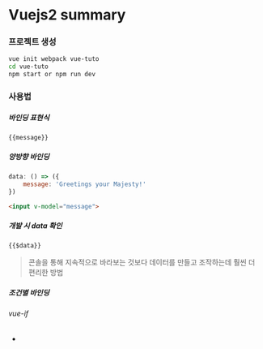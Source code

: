 # Vuejs2 summary

### 프로젝트 생성
``` bash
vue init webpack vue-tuto
cd vue-tuto
npm start or npm run dev
```

### 사용법

##### 바인딩 표현식
`{{message}}`

##### 양방향 바인딩
``` js
data: () => ({
    message: 'Greetings your Majesty!'
})
```
``` html
<input v-model="message">
```

##### 개발 시 data 확인
``` html
{{$data}}
```
> 콘솔을 통해 지속적으로 바라보는 것보다 데이터를 만들고 조작하는데 훨씬 더 편리한 방법

##### 조건별 바인딩

###### vue-if
- <template>에서 사용가능
- 렌더링 안함
- 토글 비용이 높음
- 자주 변경할 필요가 없는경우 사용

###### vue-show
- <template>에서는 사용불가
- 렌더링 함 display:none 처리
- 초기 렌더링 비용이 높음
- 매우 자주 전환해야 하는 경우 사용

###### vue-else
- vue-if 바로 아래 형제노드에 사용해야 함
- vue 2.0 부터 vue-show 와 함께 사용할 수 없음

##### 마운트
``` js
new Vue({
    el: '.container'
})
```

> 클래스로 엘리먼트를 지정할때 클래스가 1개 이상 존재하면 Vue.js는 첫번째 엘리먼트에만 마운트된다.

##### v-for
``` html
<li v-for="i in 11">
    {{ i-1 }} times 4 equals {{ (i-1) * 4 }}.
</li>
```

``` html
// 배열
<li v-for="(story, index) in stories">
    {{index}} {{ story.writer }} said "{{ story.plot }}"
</li>
```

``` html
// 객체
<li v-for="(value, key, index) in story">
    {{index}} : {{key}} : {{value}}
</li>
```

##### 이벤트 핸들링
###### 인라인 핸들링
``` html
<button v-on:click="upvotes++">
    Upvote! {{upvotes}}
</button>
```

###### 메소드 핸들링
``` html
<button v-on:click="upvote">
    Upvot1e! {{upvotes}}
</button>
```
``` js
methods: {
    upvote: function(){
    // this는 메소드 안에서 Vue인스턴스를 가리킵니다
        this.upvotes++;
    }
}
```

###### v-on 축약형 @ 사용
``` html
<button @click="upvote">
    Upvote! {{upvotes}}
</button>
```

##### 바인딩 수식어
``` html
<input v-model.number="a">
```
> a를 숫자로 파싱

##### 이벤트 수식어
1. .prevent
2. .stop
3. .capture
4. .self

``` html
<button type="submit" @click.prevent="calculate">Calculate</button>
```
> 이벤트의 기본동작 방지 (submit 되지 않음)

##### 키 수식어

``` html
<input v-model="a" @keyup.13="calculate">
```
> 이벤트 키코드가 13일 경우 호출 (13: enter)

모든 키코드를 외울 수 없기 때문에 일반적으로 사용되는 키코드의 별칭 제공

- enter
- tab
- delete
- esc
- space
- up
- down
- left
- right

``` html
<input v-model="b" @keyup.enter="calculate">
```

##### 계산된 속성
> 다른 변수의 변화에 따라 값이 바뀌는 변수

- 인라인 표현식은 편리하지만 좀더 복잡한 로직이 필요해지면 반드시 계산된 속성을 사용해야함
- 함수처럼 작동하고 객체의 속성처럼 사용 가능
- 계산된 속성의 종속되는 속성이 변경될 때마다 계산된 속성의 값은 다시 계산됨
- computed 내에 설정

``` js
computed: {
    c: function () {
        return this.a + this.b
    }
}
```

##### 필터
> 렌더링 된 결과를 리턴하는 메소드를 만들어 해결<br />
필터 로직을 자바스크립트로 옮겨 컴포넌트 전체에서 재사용하는 것을 권장

###### 기본 computed 로 구성한 필터 sample

``` js
computed: {
    famous: function() {
        return this.stories.filter(function(item){
            return item.upvotes > 25;
        });
    }
}
```

``` html
<h1>Let’s hear some famous stories! ({{famous.length}})</h1>
<li v-for="story in famous">
    {{ story.writer }} said "{{ story.plot }}" and upvoted {{ story.upvotes }} times.
</li>
```

###### 검색 필터 sample

``` js
search: function () {
    var query = this.query
    return this.stories.filter(function (story) {
      return story.plot.includes(query)
    })
}
```

``` html
<label for="query">What are you looking for?</label>        // ng-model 에 바인딩된 data를 for에서 사용 가능
<input v-model="query" class="form-control">
<li v-for="story in search">
    {{ story.writer }} said "{{ story.plot }}"
</li>
```

###### 정렬 sample (오름차순 내림차순 토글 가능)

``` js
data: () => ({
    stories: [...],
    order : -1
}),
computed: {
    orderedStories: function () {
        var order = this.order;
        return this.stories.sort(function(a, b) {
            return (a.upvotes - b.upvotes) * order;
        })
    }
}
```

``` html
<li v-for="story in orderedStories">
    {{ story.writer }} said "{{ story.plot }}" and upvoted {{ story.upvotes }} times.
</li>
<button @click="order = order * -1">Reverse Order</button>
```

##### 사용자 정의 필터
``` js
Vue.filter('snitch', function (hero) {
    return hero.secretId + ' is '
        hero.firstname + ' '
        hero.lastname + ' in real life!'
})

...

data: () => ({
    heroes: [
        { firstname: 'Bruce', lastname: 'Wayne', secretId: 'Batman'},
        { firstname: 'Clark', lastname: 'Kent', secretId: 'Superman'},
        { firstname: 'Jay', lastname: 'Garrick', secretId: 'Flash'},
        { firstname: 'Peter', lastname: 'Parker', secretId: 'Spider-Man'}
    ]
})
```

``` html
<li v-for="hero in heroes">
    {{ hero | snitch }}
</li>
```ㅈㅈㅈ

##### Lodash 활용한 정렬
``` js
// _.orderBy(collection, [iteratees=[_.identity]], [orders])
_.orderBy(kids, [’intelligence’, ’strength’], [’desc’, ’asc’])
```

##### 컴포넌트
``` html
// parent
<story v-bind:story="{plot: 'My horse is amazing.', writer: 'Mr. Weebl'}"></story>
<story v-bind:story="{plot: 'Narwhals invented Shish Kebab.', writer: 'Mr. Weebl'}"></story>
<story v-bind:story="{plot: 'The dark side of the Force is stronger.', writer: 'Darth Vader'}"></story>
```

```html
// story component
<template id='story-template'>
    <h1>{{ story.writer }} said "{{ story.plot }}"</h1>
</template>
```

``` js
Vue.component('story', {
    props: ['story'],
    template: "#story-template"
});
```
> v-bind 축약형 : 사용가능 ex) <story v-for="story in stories" :story="story"></story>

##### 사용자 정의 이벤트
- $on(event) - 이벤트 리스너
- $once(event) - 한번만 이벤트 청취
- $off(event) - 이벤트 리스너 중지
- $emit(event) - 이벤트 발생

##### 생명주기 훅
- beforeCreate: 인스턴스 초기화 후 데이터 감시 및 이벤트/감시자 설정 전
- created: 인스턴스가 생성된 직후.
- beforeMount: 마운트 시작 직전.
- mounted: 이제 막 DOM에 마운트 된 직후.
- beforeUpdate: 데이터 변경시, 가상 DOM이 다시 렌더링되고 패치되기 전
- updated: 데이터 변경 후 가상 DOM이 다시 렌더링되고 된 후
- activated: keep-alive 상태의 컴포넌트가 활성화 될 때
- deactivated: keep-alive 상태의 컴포넌트가 비활성화 될 때
- beforeDestroy: Vue 인스턴스가 파괴되기 직전
- destroyed: Vue 인스턴스가 파괴된 후

##### 자식에서 부모로 이벤트 전달
######자식 컴포넌트
``` js
Vue.component('food', {
    template: '#food',
    props: ['name'],
    methods: {
        vote: function () {
            this.$emit('voted')
        }
    }
})
```

``` html
<template id="food">
    <button class="btn btn-default" @click="vote">{{ name }}</button>
</template>
```

###### 부모 컴포넌트
``` js
new Vue({
    el: ".container",
    data: {
        votes: 0
    },
    methods: {
        countVote: function () {
            this.votes++
        }
    }
})
```

```html
<div class="container text-center">
    <p style="font-size: 140px;">
        {{ votes }}
    </p>
    <food @voted="countVote" name="Cheeseburger"></food>
</div>
```

##### 부모 자식간의 버스를 통한 이벤트 통신
###### 부모 컴포넌트
``` html
<button @click="reset">Reset votes</button>
<li v-for="vote in votes.log"> {{ vote }} </li>
```
``` js
var bus = new Vue()

methods: {
    countVote: function (food) {
        this.votes.count++
        this.votes.log.push(food + ' received a vote.')
    },
    reset: function () {
        this.votes = {
            count: 0,
            log: []
        }
        bus.$emit('reset')      // 버스로 reset 이벤트 전달
    }
},
created () {
    bus.$on('voted', this.countVote)    // 버스에서 voted 이벤트 수신
}
```

###### 자식 컴포넌트
``` html
<button @click="vote">{{ name }}</button>
```
``` js
methods: {
    vote: function (event) {
        var food = event.srcElement.textContent;
        this.votes++
        bus.$emit('voted', food)        // 버스로 voted 이벤트 전달
    },
    reset: function () {
        this.votes = 0
    }
},
created () {
    bus.$on('reset', this.reset)    // 버스에서 reset 이벤트 수신
}
```

##### 클래스 바인딩
###### 객체
``` js
elClass: {
    'classA': true,
    'classB': false,
    'classC': true
}
```
``` html
<div v-bind:class="elClasses"></div>        // true 인 클래스만 적용
```

###### 배열
``` html
<div v-bind:class="['classA', 'classsB', anotherClass]"></div>
<div v-bind:class="['classA', condition ? 'classsB' : '']"></div>
```

##### v-bind
> 축약어 :로 사용가능 

##### 스타일 바인딩
``` js
niceStyle: {
    color: 'blue',
    fontSize: '20px'
}
```
``` html
<div v-bind:style="niceStyle"></div>
<div :style="niceStyle"></div>
<div :style="{'color': 'blue', fontSize: '20px'}">...</div>
<div :style="[niceStyle, badStyle]"></div>      // 배열 바인딩
```
> v-bind:style 을 이용하는 경우 css속성에 접두어가 필요한 속성일 경우 Vue.js에서 자동으로 붙여준다.

##### DOM보장
``` js
mounted: function () {
    this.$nextTick(function () {
        // this.$el이 문서 안에 있을 때 작동합니다.
    })
}
```

##### api 호출
``` js
var vm = new Vue({
    el: '#app',
    data: {
    stories: []
    },
    mounted: function(){
        $.get('/api/stories', function(data){
            vm.stories = data;
        })
    }
})
```
> 콜백에서는 this가 Vue를 가리키지 않기 때문에 vm변수를 만들어 vue 전역에서 사용할 수 있다.

##### html 제한이 있는곳의 컴포넌트 사용
``` html
<table class="table table-striped">
<tr>
    <th>#</th>
    <th>Plot</th>
    <th>Writer</th>
    <th>Upvotes</th>
    <th>Actions</th>
</tr>
<tr v-for="story in stories" is="story" :story="story"></tr>
</table>
```

> table 같은 일부 HTML 엘리먼트는 내부에 사용할수 있는 엘리먼트가 정해져 있다. 그곳에 컴포넌트를 바인딩 할 경우 렌더링 되지 않는데 이럴경우 is를 사용하여
사용자 정의 엘리먼트임을 알려줌으로써 해결할 수 있다.

##### disable
``` html
<button @click="fetchStories(pagination.next_page_url)" :disabled="!pagination.next_page_url">
```

##### 예약어 component와 is를 활용한 동적 컴포넌트 변경
``` html
<component :is="currentComponent">
<!-- this.currentComponent가 변경되면 컴포넌트가 바뀝니다 -->
</component>
<a href="#" @click="currentComponent = 'hello'">Show Hello</a>
<a href="#" @click="currentComponent = 'greet'">Show Greet</a>
```

``` js
<script>
import Hello from './components/Hello'
import Greet from './components/Greet'

export default {
    components: {
        Hello,
        Greet
    },
    data: () => ({
        currentComponent: 'hello'
    })
}
</script>
```
> 컴포넌트간 동적 전환이 필요한 경우 유용할 수 있다.

##### vue-router name 설정
``` html
<router-link :to="{ name: 'home'}">Home</router-link>
<router-link :to="{ name: 'login'}">Login</router-link>
```

``` js
const routes = [
    {
        path: '/',
        name: 'home',
        component: Hello
    },
    {
        path: '/login',
        name: 'login',
        component: Login
    }
]
```

##### vue-router 히스토리모드 및 base 설정
``` js
const router = new VueRouter({
    mode: 'history',
    base: '/',
    routes
})
```

##### vue-router 중첩 라우팅
``` js
const routes = [
    {
        path: '/'',
        component: Hello
    },
    {
        path: '/login',
        component: Login
    },
    {
        path: '/stories',
        component: StoriesPage,
        children: [
            {
                path: '',
                name: 'stories.all',
                component: StoriesAll
                },
                {
                path: 'famous',
                name: 'stories.famous',
                component: StoriesFamous
            }
        ]
    }
]
```

##### vue-router 활성링크 스타일 적용
1. 전역 활성 클래스 사용

``` css
.router-link-active {
    color: green;
}
```

2. 지역범위 사용자 정의 active 클래스사용

``` html
<router-link :to="{ name: 'hello'}" active-class="my-active-class" exact>Home</router-link>
```

3. 전역범위 사용자 정의 active 클래스 사용

``` js
const router = new VueRouter({
    mode: 'history',
    base: '/,
    linkActiveClass: 'my-active-class',
    routes
})
```

##### route 객체
- path: 현재 경로와 동일한 문자열로 항상 절대 경로로 해석됩니다 예를 들어 /foo/bar.
- params: 동적 세그먼트와 스타 세그먼트의 키/값을 포함하는 객체입니다.
- query: 쿼리 문자열의 키/값 쌍을 포함하는 객체입니다. 예를 들어, /foo?user=1 라우트의 경우, $route.query.user == 1를 사용할 수 있습니다
- hash: 해시가 존재하는 경우 #, 존재하지 않는 경우 값은 빈 문자열이 됩니다.
- fullPath: 쿼리 및 해시를 포함한 전체 URL 입니다.
- matched: 현재 경로의 모든 중첩 경로 세그먼트에 대한 라우트가 포함된 배열입니다. 라우트 레코드는 라우트 배열(및 하위 배열)에 있는 객체의 복사본입니다.
- name: 현재 라우트의 이름입니다. (존재하는 경우)

##### 동적 세그먼트
- /user/:id/posts 에서 user, :id, posts는 각각 하나의 세그먼트이고 :id는 동적 세그먼트이다.
- 동적 세그먼트는 $route.params를 통해 접근가능

동적 세그먼트를 포함한 route-link
``` html
<router-link :to="{ name: 'stories.edit', params: { id: story.id }}" tag="button" exact>
    Edit
</router-link>
```
> to 객체 내에 params를 지정해주며 tag를 통해 렌더링할 태그 지정 가능 ( default a 태그 )

##### 동적 세그먼트 사용
###### route.params에서 접근
``` js
isTheOne (story) {
    return story.id === this.id
},
mounted () {
    this.id = Number(this.$route.params.id)
    this.story = store.stories.find(this.isTheOne)
}
```
> 주소창에서 url을 변경하여 접근시 동적세그먼트의 타입이 string으로 반환되기 때문에 Number를 이용하여 타입을 변환해주어야 한다.

###### prop을 사용하여 라우트에서 분리
``` js
const routes = [
...
    {
        path: ':id/edit',
        props: (route) => ({ id: Number(route.params.id) }),
        name: 'stories.edit',
        component: StoriesEdit
    },
...
]
```
> 매개변수를 라우트 설정 안에서 숫자로 캐스팅하고 사용하는 곳에서 prop으로 사용할 수 있다.

``` js
export default {
    props: ['id'],
    data () {
        return {
            story: {}
        }
    },
    methods: {
        isTheOne (story) {
            return story.id === this.id
        }
    },
    mounted () {
        this.story = store.stories.find(this.isTheOne)
    }
}
```

##### vue-router alias
``` js
{
    path: 'famous',
    name: 'stories.famous',
    // '/stories/famous'와 같이 '/famous'와 일치시킵니다.
    alias: '/famous',
    component: StoriesFamous
}
```

##### vue-router push
- 링크를 이용하지 않고 스크립트 상에서 라우트를 탐색하려면 router.push(path)를 사용
- 문자열 또는 객체 사용가능
- 문자열의 경우 동적 세그먼트를 포함할 수 없다.

``` js
this.$router.push('/stories/11/edit')
this.$router.push({ path: '/stories/11/edit' })
this.$router.push({ name: 'stories.edit', params: {id: '11'} })
```

##### vue-router back
``` js
this.$router.back() or
this.$router.go(-1)     // 히스토리 스택에서 앞 또는 뒤로 이동하는 단계수를 나타내는 정수 속성의 전달인자를 사용
```
> $router.back()의 경우 다른 라우터에 연결하게 되는데 연결 해제를 원하면 window.history.back()을 사용할 수 있다.

##### 트랜지션
> 컴포넌트 진출입시 애니메이션을 적용할 수 있다.

<img src="http://www.soreply.com/images/transition.png">
- transition의 이름을 정의하면 모든 클래스는 v대신 이름을 사용한다. (ex: fade-enter, fade-leave-to 등)

``` html
<transition name="fade">
    <router-view></router-view>
</transition>
```

``` css
.fade-enter, .fade-leave-to{
    opacity: 0
}
.fade-enter-active, .fade-leave-active {
    transition: opacity 1s
}
.fade-enter-to, .fade-leave {
    opacity: 0.8
}
```

##### 외부 라이브러리 클래스 지정
``` html
<transition enter-active-class="animated rollIn">
    <router-view></router-view>
</transition>
```
> 클래스를 미리 지정 가능

##### 네비게이션 가드
- vue-router는 라우트 변경을 필터링 하기 위한 편리한 메커니즘을 제공한다.
- router.beforeEach(): 각 변경 전에 트리거 됨, 인증과 관련된 시나리오에서 유용하게 사용 가능 ( ex: 엑세스 권한이 없으면 로그인 페이지로 이동 등 )
- router.afterEach(): 탐색에 영향을 미치지 않음

``` js
// 더미 사용자 객체 생성
let User = {
    isAdmin: false
}

router.beforeEach((to, from, next) => {
    if (to.path !== '/login' && !User.isAdmin) {
        // 관리자가 아니면 login 페이지로 리다이렉트
        next('/login')
    } else {
        // 인증된 사용자는 계속 진행합니다
        next()
    }
})
```
> 항상 next()함수를 호출해야 합니다. 그렇지 않으면 훅이 절대 해결되지 않습니다.
